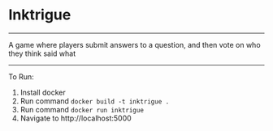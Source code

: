# Inktrigue

---

A game where players submit answers to a question, and then vote on who they think said what

---

To Run:
1. Install docker
2. Run command ``` docker build -t inktrigue . ```
3. Run command ``` docker run inktrigue ```
4. Navigate to http://localhost:5000